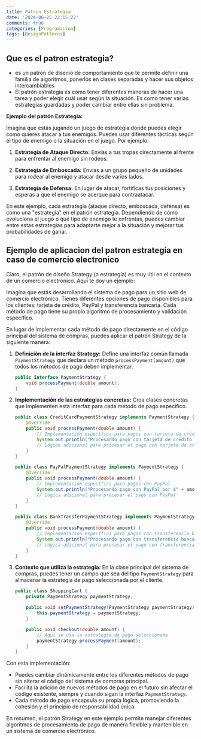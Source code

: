 ```yaml
---
title: Patron Estrategia
date: '2024-06-25 22:15:22'
comments: true
categories: [Programacion]
tags: [DesignPatterns]
---
```



## Que es el patron estrategia?
- es un patron de disenio de comportamiento que te permite definir una familia de algoritmos, ponerlos en clases separadas y hacer sus objetos intercambiables
- El patrón estrategia es como tener diferentes maneras de hacer una tarea y poder elegir cuál usar según la situación. Es como tener varias estrategias guardadas y poder cambiar entre ellas sin problema.

**Ejemplo del patrón Estrategia:**

Imagina que estás jugando un juego de estrategia donde puedes elegir cómo quieres atacar a tus enemigos. Puedes usar diferentes tácticas según el tipo de enemigo o la situación en el juego. Por ejemplo:

1. **Estrategia de Ataque Directo:** Envías a tus tropas directamente al frente para enfrentar al enemigo sin rodeos.
   
2. **Estrategia de Emboscada:** Envías a un grupo pequeño de unidades para rodear al enemigo y atacar desde varios lados.

3. **Estrategia de Defensa:** En lugar de atacar, fortificas tus posiciones y esperas a que el enemigo se acerque para contraatacar.

En este ejemplo, cada estrategia (ataque directo, emboscada, defensa) es como una "estrategia" en el patrón estrategia. Dependiendo de cómo evoluciona el juego o qué tipo de enemigo te enfrentas, puedes cambiar entre estas estrategias para adaptarte mejor a la situación y mejorar tus probabilidades de ganar.

## Ejemplo de aplicacion del patron estrategia en caso de comercio electronico
 Claro, el patrón de diseño Strategy (o estrategia) es muy útil en el contexto de un comercio electrónico. Aquí te doy un ejemplo:

Imagina que estás desarrollando el sistema de pago para un sitio web de comercio electrónico. Tienes diferentes opciones de pago disponibles para los clientes: tarjeta de crédito, PayPal y transferencia bancaria. Cada método de pago tiene su propio algoritmo de procesamiento y validación específico.

En lugar de implementar cada método de pago directamente en el código principal del sistema de compras, puedes aplicar el patrón Strategy de la siguiente manera:

1. **Definición de la interfaz Strategy:**
   Define una interfaz común llamada `PaymentStrategy` que declara un método `processPayment(amount)` que todos los métodos de pago deben implementar.

   ```java
   public interface PaymentStrategy {
       void processPayment(double amount);
   }
   ```

2. **Implementación de las estrategias concretas:**
   Crea clases concretas que implementen esta interfaz para cada método de pago específico.

   ```java
   public class CreditCardPaymentStrategy implements PaymentStrategy {
       @Override
       public void processPayment(double amount) {
           // Implementación específica para pagos con tarjeta de crédito
           System.out.println("Procesando pago con tarjeta de crédito por $" + amount);
           // Lógica adicional para procesar el pago con tarjeta de crédito
       }
   }

   public class PayPalPaymentStrategy implements PaymentStrategy {
       @Override
       public void processPayment(double amount) {
           // Implementación específica para pagos con PayPal
           System.out.println("Procesando pago con PayPal por $" + amount);
           // Lógica adicional para procesar el pago con PayPal
       }
   }

   public class BankTransferPaymentStrategy implements PaymentStrategy {
       @Override
       public void processPayment(double amount) {
           // Implementación específica para pagos con transferencia bancaria
           System.out.println("Procesando pago con transferencia bancaria por $" + amount);
           // Lógica adicional para procesar el pago con transferencia bancaria
       }
   }
   ```

3. **Contexto que utiliza la estrategia:**
   En la clase principal del sistema de compras, puedes tener un campo que sea del tipo `PaymentStrategy` para almacenar la estrategia de pago seleccionada por el cliente.

   ```java
   public class ShoppingCart {
       private PaymentStrategy paymentStrategy;

       public void setPaymentStrategy(PaymentStrategy paymentStrategy) {
           this.paymentStrategy = paymentStrategy;
       }

       public void checkout(double amount) {
           // Aquí se usa la estrategia de pago seleccionada
           paymentStrategy.processPayment(amount);
       }
   }
   ```

Con esta implementación:

- Puedes cambiar dinámicamente entre los diferentes métodos de pago sin alterar el código del sistema de compras principal.
- Facilita la adición de nuevos métodos de pago en el futuro sin afectar el código existente, siempre y cuando sigan la interfaz `PaymentStrategy`.
- Cada método de pago encapsula su propia lógica, promoviendo la cohesión y el principio de responsabilidad única.

En resumen, el patrón Strategy en este ejemplo permite manejar diferentes algoritmos de procesamiento de pago de manera flexible y mantenible en un sistema de comercio electrónico.

 